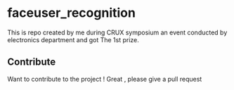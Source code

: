 # faceuser_recognition
This is repo created by me during CRUX  symposium an event conducted by electronics department  and got The 1st prize.

## Contribute

Want to contribute to the project ! Great , please give a pull request

